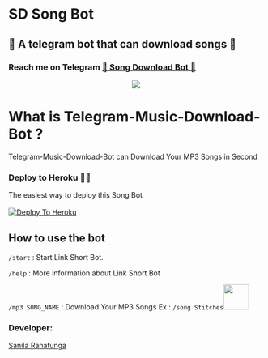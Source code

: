 # SD Song Bot
##  🎹 A telegram bot that can download songs 🎸
### Reach me on Telegram [🎹 Song Download Bot 🎸](http://t.me/songdownload597_bot)
<p align="center">
  <img src="https://socialify.git.ci/Dinuraofficial/SD-SongBot/image?description=1&descriptionEditable=A%20%20Telegram%20Bot%20Witch%20can%20Download%20songs%20&font=Inter&forks=1&issues=1&language=1&logo=https%3A%2F%2Ftelegra.ph%2Ffile%2Fef5556aa53f02f730eb05.jpg&owner=1&pattern=Floating%20Cogs&pulls=1&stargazers=1&theme=Dark">


# What is Telegram-Music-Download-Bot ?
Telegram-Music-Download-Bot can Download Your MP3 Songs in Second
  
### Deploy to Heroku 🏃‍♂

The easiest way to deploy this Song Bot  <br><br>
[![Deploy To Heroku](https://www.herokucdn.com/deploy/button.svg)](https://heroku.com/deploy?template=https://github.com/Dinuraofficial/SD-SongBot)
  
 ## How to use the bot
 
`/start` : Start Link Short Bot.

`/help` : More information about Link Short Bot

`/mp3 SONG_NAME` : Download Your MP3 Songs
Ex : `/song Stitches`<img src="https://camo.githubusercontent.com/2c8b3670d933220ae3c023fa1d568682975cce3f10799d0d3ff5ecac394b4ee8/68747470733a2f2f6d656469612e67697068792e636f6d2f6d656469612f31326f75664342304d795a31476f2f67697068792e676966" width="50px">
                                       
                                       
### Developer:
[Sanila Ranatunga](https://t.me/SanilaRanatunga)

